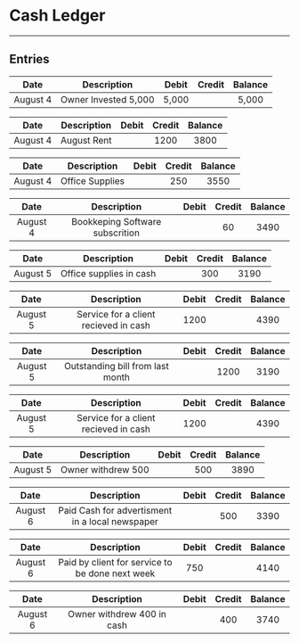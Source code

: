 # Cash Ledger

---

## Entries


| Date | Description | Debit | Credit | Balance |
| :--: | :--: | :--: | :--: | :--: |
| August 4 | Owner Invested 5,000 | 5,000 | | 5,000 |

| Date | Description | Debit | Credit | Balance |
| :--: | :--: | :--: | :--: | :--: |
| August 4 | August Rent | | 1200 | 3800 |


| Date | Description | Debit | Credit | Balance |
| :--: | :--: | :--: | :--: | :--: |
| August 4 | Office Supplies | | 250 | 3550 |


| Date | Description | Debit | Credit | Balance |
| :--: | :--: | :--: | :--: | :--: |
| August 4 | Bookkeping Software subscrition | | 60 | 3490 |


| Date | Description | Debit | Credit | Balance |
| :--: | :--: | :--: | :--: | :--: |
| August 5 | Office supplies in cash | | 300 | 3190 |


| Date | Description | Debit | Credit | Balance |
| :--: | :--: | :--: | :--: | :--: |
| August 5 | Service for a client recieved in cash | 1200 |  | 4390 |


| Date | Description | Debit | Credit | Balance |
| :--: | :--: | :--: | :--: | :--: |
| August 5 | Outstanding bill from last month |  | 1200 | 3190 |


| Date | Description | Debit | Credit | Balance |
| :--: | :--: | :--: | :--: | :--: |
| August 5 | Service for a client recieved in cash | 1200 |  | 4390 |


| Date | Description | Debit | Credit | Balance |
| :--: | :--: | :--: | :--: | :--: |
| August 5 | Owner withdrew 500 |  | 500 | 3890 |


| Date | Description | Debit | Credit | Balance |
| :--: | :--: | :--: | :--: | :--: |
| August 6 | Paid Cash for advertisment in a local newspaper |  | 500 | 3390 |


| Date | Description | Debit | Credit | Balance |
| :--: | :--: | :--: | :--: | :--: |
| August 6 | Paid by client for service to be done next week | 750 |  | 4140 |


| Date | Description | Debit | Credit | Balance |
| :--: | :--: | :--: | :--: | :--: |
| August 6 | Owner withdrew 400 in cash |  | 400 | 3740 |


